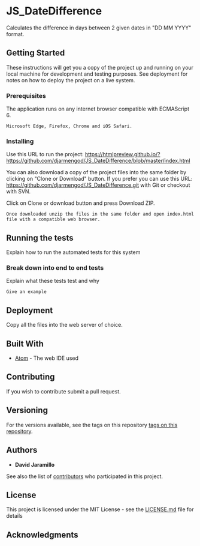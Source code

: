 # JS_DateDifference
Calculates the difference in days between 2 given dates in "DD MM YYYY" format.

## Getting Started

These instructions will get you a copy of the project up and running on your local machine for development and testing purposes. See deployment for notes on how to deploy the project on a live system.

### Prerequisites

The application runs on any internet browser compatible with ECMAScript 6.

```
Microsoft Edge, Firefox, Chrome and iOS Safari.
```

### Installing

Use this URL to run the project: https://htmlpreview.github.io/?https://github.com/djarmengod/JS_DateDifference/blob/master/index.html

You can also download a copy of the project files into the same folder by clicking on "Clone or Download" button. If you prefer you can use this URL: https://github.com/djarmengod/JS_DateDifference.git with Git or checkout with SVN.

Click on Clone or download button and press Download ZIP.

```
Once downloaded unzip the files in the same folder and open index.html file with a compatible web browser.
```

## Running the tests

Explain how to run the automated tests for this system

### Break down into end to end tests

Explain what these tests test and why

```
Give an example
```

## Deployment

Copy all the files into the web server of choice.

## Built With

* [Atom](https://ide.atom.io/) - The web IDE used

## Contributing

If you wish to contribute submit a pull request.

## Versioning

For the versions available, see the tags on this repository [tags on this repository](https://github.com/djarmengod/JS_DateDifference/tags). 

## Authors

* **David Jaramillo**

See also the list of [contributors](https://github.com/your/project/contributors) who participated in this project.

## License

This project is licensed under the MIT License - see the [LICENSE.md](LICENSE.md) file for details

## Acknowledgments

